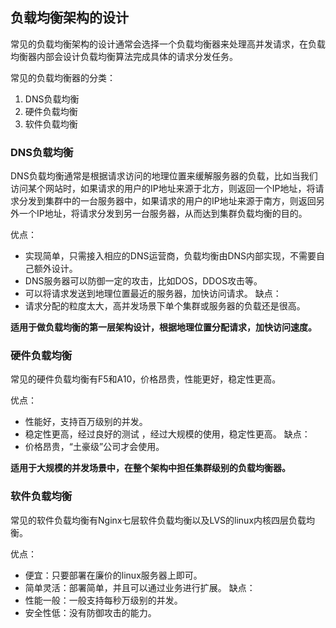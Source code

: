 
## 负载均衡架构的设计
常见的负载均衡架构的设计通常会选择一个负载均衡器来处理高并发请求，在负载均衡器内部会设计负载均衡算法完成具体的请求分发任务。

常见的负载均衡器的分类：
1. DNS负载均衡
2. 硬件负载均衡
3. 软件负载均衡

### DNS负载均衡
DNS负载均衡通常是根据请求访问的地理位置来缓解服务器的负载，比如当我们访问某个网站时，如果请求的用户的IP地址来源于北方，则返回一个IP地址，将请求分发到集群中的一台服务器中，如果请求的用户的IP地址来源于南方，则返回另外一个IP地址，将请求分发到另一台服务器，从而达到集群负载均衡的目的。

优点：
- 实现简单，只需接入相应的DNS运营商，负载均衡由DNS内部实现，不需要自己额外设计。
- DNS服务器可以防御一定的攻击，比如DOS，DDOS攻击等。
- 可以将请求发送到地理位置最近的服务器，加快访问请求。
缺点：
- 请求分配的粒度太大，高并发场景下单个集群或服务器的负载还是很高。

**适用于做负载均衡的第一层架构设计，根据地理位置分配请求，加快访问速度。**

### 硬件负载均衡
常见的硬件负载均衡有F5和A10，价格昂贵，性能更好，稳定性更高。

优点：
- 性能好，支持百万级别的并发。
- 稳定性更高，经过良好的测试 ，经过大规模的使用，稳定性更高。
缺点：
- 价格昂贵，“土豪级”公司才会使用。

**适用于大规模的并发场景中，在整个架构中担任集群级别的负载均衡器。**

### 软件负载均衡
常见的软件负载均衡有Nginx七层软件负载均衡以及LVS的linux内核四层负载均衡。

优点：
- 便宜：只要部署在廉价的linux服务器上即可。
- 简单灵活：部署简单，并且可以通过业务进行扩展。
缺点：
- 性能一般：一般支持每秒万级别的并发。
- 安全性低：没有防御攻击的能力。
